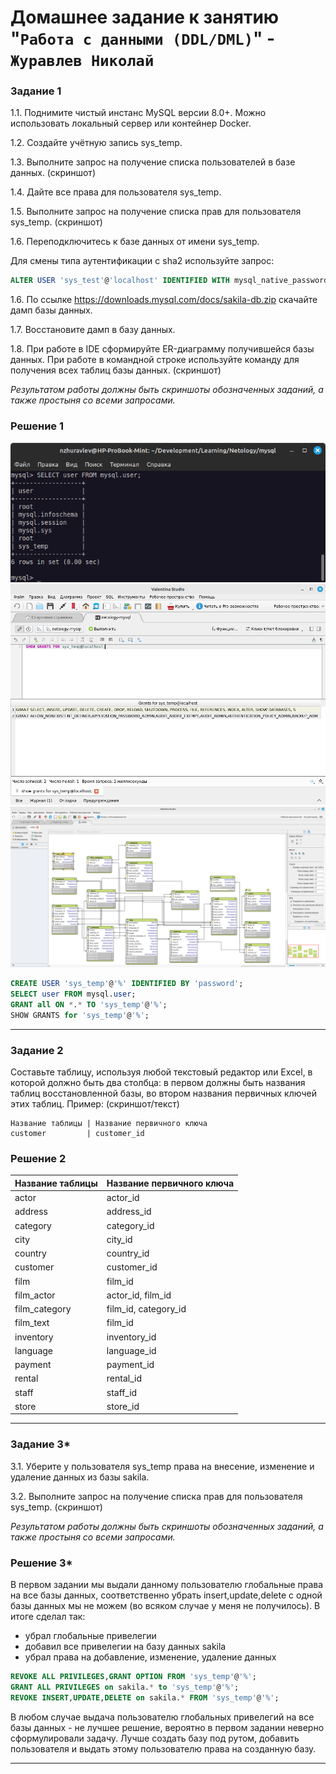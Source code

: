 # Домашнее задание к занятию "`Работа с данными (DDL/DML)`" - `Журавлев Николай`

### Задание 1
1.1. Поднимите чистый инстанс MySQL версии 8.0+. Можно использовать локальный сервер или контейнер Docker.

1.2. Создайте учётную запись sys_temp. 

1.3. Выполните запрос на получение списка пользователей в базе данных. (скриншот)

1.4. Дайте все права для пользователя sys_temp. 

1.5. Выполните запрос на получение списка прав для пользователя sys_temp. (скриншот)

1.6. Переподключитесь к базе данных от имени sys_temp.

Для смены типа аутентификации с sha2 используйте запрос: 
```sql
ALTER USER 'sys_test'@'localhost' IDENTIFIED WITH mysql_native_password BY 'password';
```
1.6. По ссылке https://downloads.mysql.com/docs/sakila-db.zip скачайте дамп базы данных.

1.7. Восстановите дамп в базу данных.

1.8. При работе в IDE сформируйте ER-диаграмму получившейся базы данных. При работе в командной строке используйте команду для получения всех таблиц базы данных. (скриншот)

*Результатом работы должны быть скриншоты обозначенных заданий, а также простыня со всеми запросами.*

### Решение 1
![](./img/01-01.png)
![](./img/01-02.png)
![](./img/01-03.png)

```sql
CREATE USER 'sys_temp'@'%' IDENTIFIED BY 'password';
SELECT user FROM mysql.user;
GRANT all ON *.* TO 'sys_temp'@'%';
SHOW GRANTS for 'sys_temp'@'%';
```

---

### Задание 2
Составьте таблицу, используя любой текстовый редактор или Excel, в которой должно быть два столбца: в первом должны быть названия таблиц восстановленной базы, во втором названия первичных ключей этих таблиц. Пример: (скриншот/текст)
```
Название таблицы | Название первичного ключа
customer         | customer_id
```

### Решение 2

| Название таблицы | Название первичного ключа |
|------------------|---------------------------|
| actor | actor_id |
| address | address_id |
| category | category_id |
| city | city_id |
| country | country_id |
| customer | customer_id |
| film | film_id |
| film_actor | actor_id, film_id |
| film_category | film_id, category_id |
| film_text | film_id |
| inventory | inventory_id |
| language | language_id |
| payment | payment_id |
| rental | rental_id |
| staff | staff_id |
| store | store_id |

---

### Задание 3*
3.1. Уберите у пользователя sys_temp права на внесение, изменение и удаление данных из базы sakila.

3.2. Выполните запрос на получение списка прав для пользователя sys_temp. (скриншот)

*Результатом работы должны быть скриншоты обозначенных заданий, а также простыня со всеми запросами.*

### Решение 3*
В первом задании мы выдали данному пользователю глобальные права на все базы данных, соответственно убрать insert,update,delete с одной базы данных мы не можем (во всяком случае у меня не получилось).
В итоге сделал так:
* убрал глобальные привелегии
* добавил все привелегии на базу данных sakila
* убрал права на добавление, изменение, удаление данных

```sql
REVOKE ALL PRIVILEGES,GRANT OPTION FROM 'sys_temp'@'%';
GRANT ALL PRIVILEGES on sakila.* to 'sys_temp'@'%';
REVOKE INSERT,UPDATE,DELETE on sakila.* FROM 'sys_temp'@'%';
```

В любом случае выдача пользователю глобальных привелегий на все базы данных - не лучшее решение, вероятно в первом задании неверно сформулировали задачу. Лучше создать базу под рутом, добавить пользователя и выдать этому пользователю права на созданную базу.

---